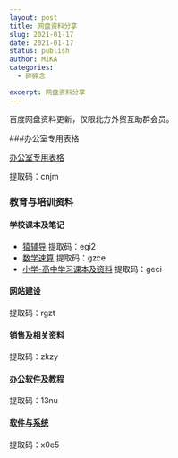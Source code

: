 ```yaml
---
layout: post
title: 网盘资料分享
slug: 2021-01-17
date: 2021-01-17
status: publish
author: MIKA
categories: 
  - 碎碎念

excerpt: 网盘资料分享
---
```


百度网盘资料更新，仅限北方外贸互助群会员。

###办公室专用表格



[办公室专用表格](https://pan.baidu.com/s/1oJ73nZDRvrotcugSFPys5Q)

提取码：cnjm 

### 教育与培训资料

#### 学校课本及笔记
- [猿辅导](https://pan.baidu.com/s/18QwfjdNsc_e8CyTdAfOeyQ)
提取码：egi2 
- [数学速算](https://pan.baidu.com/s/1AezRJPqZ8YOAMEMj45YwnQ)
提取码：gzce 
- [小学-高中学习课本及资料](https://pan.baidu.com/s/1s3-2WhV1SairqyoojJgEWw)
提取码：geci 

#### [网站建设](https://pan.baidu.com/s/1075MTJ0MYUnwT1ckr73ADw )


提取码：rgzt 



#### [销售及相关资料](https://pan.baidu.com/s/1-sigj81aUI06OdivbyK8fw)

提取码：zkzy 

#### [办公软件及教程](https://pan.baidu.com/s/1SpimKhfdWBoOGcX1mlW0hA)

提取码：13nu 

#### [软件与系统](https://pan.baidu.com/s/1cjQZl8tFnZeIF6qbhaAulw )

提取码：x0e5 

